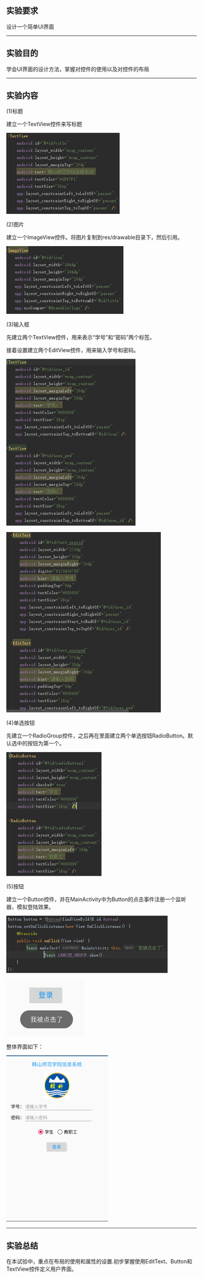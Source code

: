## 实验要求

设计一个简单UI界面

------

## 实验目的

学会UI界面的设计方法，掌握对控件的使用以及对控件的布局

------

## 实验内容

(1)标题

建立一个TextView控件来写标题

![Image](https://github.com/Small-Windmill/2018118118_Android/raw/master/实验三/实验三截图/one.jpg)

(2)图片

建立一个ImageView控件。将图片复制到res/drawable目录下，然后引用。

![Image](https://github.com/Small-Windmill/2018118118_Android/raw/master/实验三/实验三截图/two.jpg)

(3)输入框

先建立两个TextView控件，用来表示“学号”和“密码”两个标签。

接着设置建立两个EditView控件，用来输入学号和密码。

![Image](https://github.com/Small-Windmill/2018118118_Android/raw/master/实验三/实验三截图/three.jpg)

![Image](https://github.com/Small-Windmill/2018118118_Android/raw/master/实验三/实验三截图/four.jpg)

(4)单选按钮

先建立一个RadioGroup控件，之后再在里面建立两个单选按钮RadioButton。默认选中的按钮为第一个。

![Image](https://github.com/Small-Windmill/2018118118_Android/raw/master/实验三/实验三截图/five.jpg)

(5)按钮

建立一个Button控件，并在MainActivity中为Button的点击事件注册一个监听器，模拟登陆效果。

![Image](https://github.com/Small-Windmill/2018118118_Android/raw/master/实验三/实验三截图/six.jpg)

![Image](https://github.com/Small-Windmill/2018118118_Android/raw/master/实验三/实验三截图/seven.jpg)

整体界面如下：

![Image](https://github.com/Small-Windmill/2018118118_Android/raw/master/实验三/实验三截图/final.jpg)

------

## 实验总结

在本试验中，重点在布局的使用和属性的设置.初步掌握使用EditText、Button和TextView控件定义用户界面。



